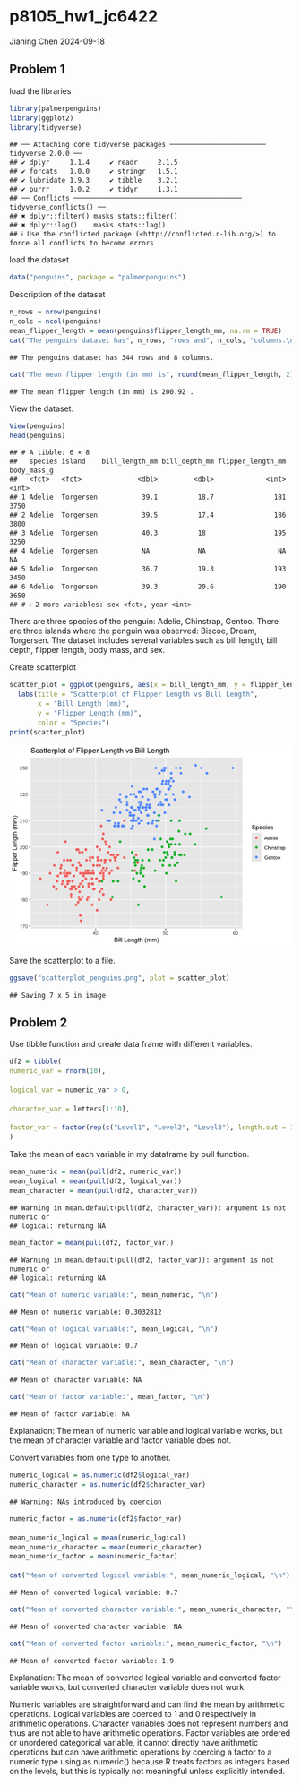 p8105_hw1_jc6422
================
Jianing Chen
2024-09-18

## Problem 1

load the libraries

``` r
library(palmerpenguins)
library(ggplot2)
library(tidyverse)
```

    ## ── Attaching core tidyverse packages ──────────────────────── tidyverse 2.0.0 ──
    ## ✔ dplyr     1.1.4     ✔ readr     2.1.5
    ## ✔ forcats   1.0.0     ✔ stringr   1.5.1
    ## ✔ lubridate 1.9.3     ✔ tibble    3.2.1
    ## ✔ purrr     1.0.2     ✔ tidyr     1.3.1
    ## ── Conflicts ────────────────────────────────────────── tidyverse_conflicts() ──
    ## ✖ dplyr::filter() masks stats::filter()
    ## ✖ dplyr::lag()    masks stats::lag()
    ## ℹ Use the conflicted package (<http://conflicted.r-lib.org/>) to force all conflicts to become errors

load the dataset

``` r
data("penguins", package = "palmerpenguins")
```

Description of the dataset

``` r
n_rows = nrow(penguins)
n_cols = ncol(penguins)
mean_flipper_length = mean(penguins$flipper_length_mm, na.rm = TRUE)
cat("The penguins dataset has", n_rows, "rows and", n_cols, "columns.\n")
```

    ## The penguins dataset has 344 rows and 8 columns.

``` r
cat("The mean flipper length (in mm) is", round(mean_flipper_length, 2), ".\n")
```

    ## The mean flipper length (in mm) is 200.92 .

View the dataset.

``` r
View(penguins)
head(penguins)
```

    ## # A tibble: 6 × 8
    ##   species island    bill_length_mm bill_depth_mm flipper_length_mm body_mass_g
    ##   <fct>   <fct>              <dbl>         <dbl>             <int>       <int>
    ## 1 Adelie  Torgersen           39.1          18.7               181        3750
    ## 2 Adelie  Torgersen           39.5          17.4               186        3800
    ## 3 Adelie  Torgersen           40.3          18                 195        3250
    ## 4 Adelie  Torgersen           NA            NA                  NA          NA
    ## 5 Adelie  Torgersen           36.7          19.3               193        3450
    ## 6 Adelie  Torgersen           39.3          20.6               190        3650
    ## # ℹ 2 more variables: sex <fct>, year <int>

There are three species of the penguin: Adelie, Chinstrap, Gentoo. There
are three islands where the penguin was observed: Biscoe, Dream,
Torgersen. The dataset includes several variables such as bill length,
bill depth, flipper length, body mass, and sex.

Create scatterplot

``` r
scatter_plot = ggplot(penguins, aes(x = bill_length_mm, y = flipper_length_mm, color = species)) + geom_point(na.rm = TRUE) +
  labs(title = "Scatterplot of Flipper Length vs Bill Length",
       x = "Bill Length (mm)",
       y = "Flipper Length (mm)",
       color = "Species")
print(scatter_plot)
```

![](p8105_hw1_jc6422_files/figure-gfm/unnamed-chunk-5-1.png)<!-- -->

Save the scatterplot to a file.

``` r
ggsave("scatterplot_penguins.png", plot = scatter_plot)
```

    ## Saving 7 x 5 in image

## Problem 2

Use tibble function and create data frame with different variables.

``` r
df2 = tibble(
numeric_var = rnorm(10),

logical_var = numeric_var > 0,

character_var = letters[1:10],

factor_var = factor(rep(c("Level1", "Level2", "Level3"), length.out = 10))
)
```

Take the mean of each variable in my dataframe by pull function.

``` r
mean_numeric = mean(pull(df2, numeric_var)) 
mean_logical = mean(pull(df2, logical_var))
mean_character = mean(pull(df2, character_var))
```

    ## Warning in mean.default(pull(df2, character_var)): argument is not numeric or
    ## logical: returning NA

``` r
mean_factor = mean(pull(df2, factor_var)) 
```

    ## Warning in mean.default(pull(df2, factor_var)): argument is not numeric or
    ## logical: returning NA

``` r
cat("Mean of numeric variable:", mean_numeric, "\n")
```

    ## Mean of numeric variable: 0.3032812

``` r
cat("Mean of logical variable:", mean_logical, "\n")
```

    ## Mean of logical variable: 0.7

``` r
cat("Mean of character variable:", mean_character, "\n")
```

    ## Mean of character variable: NA

``` r
cat("Mean of factor variable:", mean_factor, "\n")
```

    ## Mean of factor variable: NA

Explanation: The mean of numeric variable and logical variable works,
but the mean of character variable and factor variable does not.

Convert variables from one type to another.

``` r
numeric_logical = as.numeric(df2$logical_var)
numeric_character = as.numeric(df2$character_var)
```

    ## Warning: NAs introduced by coercion

``` r
numeric_factor = as.numeric(df2$factor_var)

mean_numeric_logical = mean(numeric_logical)
mean_numeric_character = mean(numeric_character)
mean_numeric_factor = mean(numeric_factor)

cat("Mean of converted logical variable:", mean_numeric_logical, "\n")
```

    ## Mean of converted logical variable: 0.7

``` r
cat("Mean of converted character variable:", mean_numeric_character, "\n")
```

    ## Mean of converted character variable: NA

``` r
cat("Mean of converted factor variable:", mean_numeric_factor, "\n")
```

    ## Mean of converted factor variable: 1.9

Explanation: The mean of converted logical variable and converted factor
variable works, but converted character variable does not work.

Numeric variables are straightforward and can find the mean by
arithmetic operations. Logical variables are coerced to 1 and 0
respectively in arithmetic operations. Character variables does not
represent numbers and thus are not able to have arithmetic operations.
Factor variables are ordered or unordered categorical variable, it
cannot directly have arithmetic operations but can have arithmetic
operations by coercing a factor to a numeric type using as.numeric()
because R treats factors as integers based on the levels, but this is
typically not meaningful unless explicitly intended.
